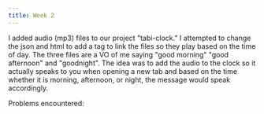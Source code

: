 ```yaml
---
title: Week 2
---
```



I added audio (mp3) files to our project "tabi-clock." I attempted to change the json and html to add a tag to link the files so they play based on the time of day. The three files are a VO of me saying "good morning" "good afternoon" and "goodnight". The idea was to add the audio to the clock so it actually speaks to you when opening a new tab and based on the time whether it is morning, afternoon, or night, the message would speak accordingly.

Problems encountered:
